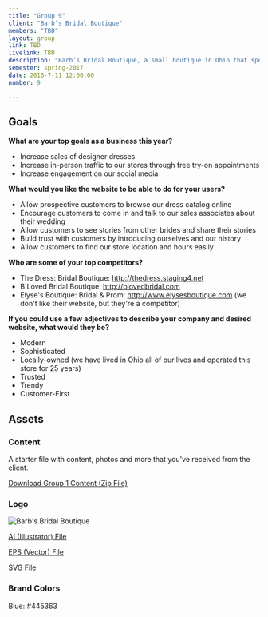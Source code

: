 ```yaml
---
title: "Group 9"
client: "Barb’s Bridal Boutique"
members: "TBD"
layout: group
link: TBD
livelink: TBD
description: "Barb’s Bridal Boutique, a small boutique in Ohio that specializes in bridal wear."
semester: spring-2017
date: 2016-7-11 12:00:00
number: 9

---
```


## Goals

**What are your top goals as a business this year?**

* Increase sales of designer dresses
* Increase in-person traffic to our stores through free try-on appointments
* Increase engagement on our social media

**What would you like the website to be able to do for your users?**

* Allow prospective customers to browse our dress catalog online
* Encourage customers to come in and talk to our sales associates about their wedding
* Allow customers to see stories from other brides and share their stories
* Build trust with customers by introducing ourselves and our history
* Allow customers to find our store location and hours easily

**Who are some of your top competitors?**

* The Dress: Bridal Boutique: http://thedress.staging4.net
* B.Loved Bridal Boutique: http://blovedbridal.com
* Elyse's Boutique: Bridal & Prom: http://www.elysesboutique.com  (we don't like their website, but they're a competitor)

**If you could use a few adjectives to describe your company and desired website, what would they be?**

* Modern
* Sophisticated
* Locally-owned (we have lived in Ohio all of our lives and operated this store for 25 years)
* Trusted
* Trendy
* Customer-First

<!--http://evesbridalwear.co.za/product/prina/-->

## Assets

### Content

A starter file with content, photos and more that you've received from the client.  

<a href="/class/groups/assets/group1/Group-1-Content.zip">Download Group 1 Content (Zip File)</a>

### Logo
<img src="/class/groups/assets/group1/barb.svg" alt="Barb's Bridal Boutique" />

<a href="/class/groups/assets/group1/barb.ai">AI (Illustrator) File</a>

<a href="/class/groups/assets/group1/barb.eps">EPS (Vector) File</a>

<a href="/class/groups/assets/group1/barb.svg">SVG File</a>

### Brand Colors

Blue: #445363
